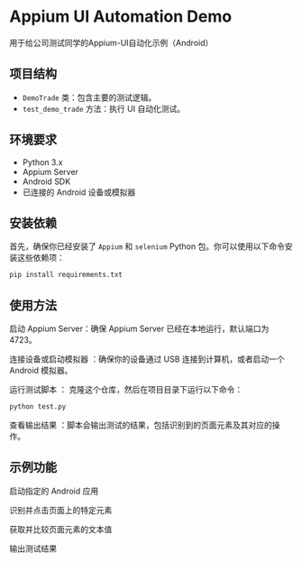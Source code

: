 # Appium UI Automation Demo

用于给公司测试同学的Appium-UI自动化示例（Android）

## 项目结构

- `DemoTrade` 类：包含主要的测试逻辑。
- `test_demo_trade` 方法：执行 UI 自动化测试。

## 环境要求

- Python 3.x
- Appium Server
- Android SDK
- 已连接的 Android 设备或模拟器

## 安装依赖

首先，确保你已经安装了 `Appium` 和 `selenium` Python 包。你可以使用以下命令安装这些依赖项：

```bash
pip install requirements.txt
```

## 使用方法
启动 Appium Server：确保 Appium Server 已经在本地运行，默认端口为 4723。

连接设备或启动模拟器 ：确保你的设备通过 USB 连接到计算机，或者启动一个 Android 模拟器。

运行测试脚本 ： 克隆这个仓库，然后在项目目录下运行以下命令：
```bash
python test.py
```
查看输出结果 ：脚本会输出测试的结果，包括识别到的页面元素及其对应的操作。


## 示例功能
启动指定的 Android 应用

识别并点击页面上的特定元素

获取并比较页面元素的文本值

输出测试结果

